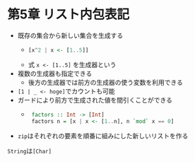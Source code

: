 # 第5章 リスト内包表記

 - 既存の集合から新しい集合を生成する
    - ```haskell
      [x^2 | x <- [1..5]]
      ```
    - 式 `x <- [1..5]` を生成器という
 - 複数の生成器も指定できる
    - 後方の生成器では前方の生成器の使う変数を利用できる
 - `[1 | _ <- hoge]`でカウントも可能
 - ガードにより前方で生成された値を間引くことができる
    - ```haskell
       factors :: Int -> [Int]
       factors n = [x | x <- [1..n], n `mod` x == 0]
      ``` 
 - `zip`はそれぞれの要素を順番に組みにした新しいリストを作る

`String`は`[Char]`